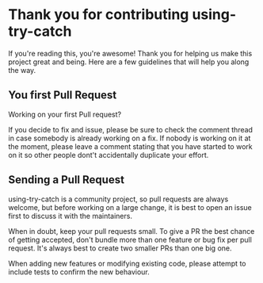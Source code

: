 Thank you for contributing using-try-catch
=====================================================

If you're reading this, you're awesome! Thank you for helping us make this project great and being.
Here are a few guidelines that will help you along the way.

## You first Pull Request

Working on your first Pull request?

If you decide to fix and issue, please be sure to check the comment thread in case somebody is 
already working on a fix. If nobody is working on it at the moment, please leave a comment stating
that you have started to work on it so other people dont't accidentally duplicate your effort.

## Sending a Pull Request

using-try-catch is a community project, so pull requests are always welcome, but before working on a large change, it is best to open an issue first to discuss it with the maintainers.

When in doubt, keep your pull requests small. To give a PR the best chance of getting accepted, don't bundle more than one feature or bug fix per pull request. It's always best to create two smaller PRs than one big one.

When adding new features or modifying existing code, please attempt to include tests to confirm the new behaviour.
